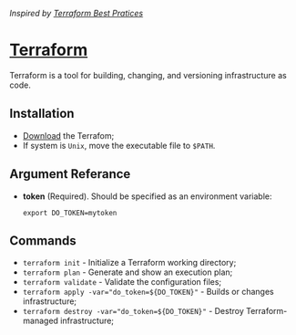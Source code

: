 _Inspired by [Terraform Best Pratices](https://github.com/antonbabenko/terraform-best-practices/tree/master/examples/small-terraform)_

# [Terraform](https://www.terraform.io/)

Terraform is a tool for building, changing, and versioning infrastructure as code.

## Installation

- [Download](https://www.terraform.io/downloads.html) the Terrafom;
- If system is `Unix`, move the executable file to `$PATH`.

## Argument Referance

- **token** (Required). Should be specified as an environment variable:

    `export DO_TOKEN=mytoken`

## Commands
- `terraform init` - Initialize a Terraform working directory;
- `terraform plan` - Generate and show an execution plan;
- `terraform validate` - Validate the configuration files;
- `terraform apply -var="do_token=${DO_TOKEN}"` - Builds or changes infrastructure;
- `terraform destroy -var="do_token=${DO_TOKEN}"` - Destroy Terraform-managed infrastructure;